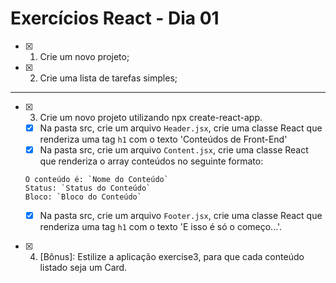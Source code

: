 # Exercícios React - Dia 01

- [x] 1. Crie um novo projeto;
- [x] 2. Crie uma lista de tarefas simples;
---
- [x] 3. Crie um novo projeto utilizando npx create-react-app.
  - [x] Na pasta src, crie um arquivo `Header.jsx`, crie uma classe React que renderiza uma tag `h1` com o texto 'Conteúdos de Front-End'
  - [x] Na pasta src, crie um arquivo `Content.jsx`, crie uma classe React que renderiza o array conteúdos no seguinte formato:

  ```
  O conteúdo é: `Nome do Conteúdo`
  Status: `Status do Conteúdo`
  Bloco: `Bloco do Conteúdo`
  ```
  - [x] Na pasta src, crie um arquivo `Footer.jsx`, crie uma classe React que renderiza uma tag `h1` com o texto 'E isso é só o começo...'.


- [x] 4. [Bônus]: Estilize a aplicação exercise3, para que cada conteúdo listado seja um Card.